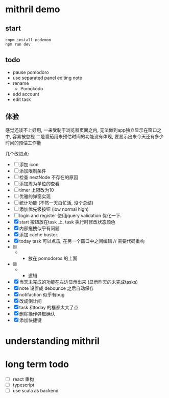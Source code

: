 # mithril demo

## start

```shell
cnpm install nodemon
npm run dev
```

## todo
- pause pomodoro
- use separated panel editing note
- rename
    - Pomokodo
- add account
- edit task

## 体验

感觉还谈不上好用, 一来受制于浏览器页面之内, 无法做到app独立显示在窗口之中, 容易被忽视
二是番茄用来预估时间的功能没有体现, 要显示出来今天还有多少时间的预估工作量

几个改进点:

- [ ] 添加 icon
- [ ] 添加限制条件
- [ ] 检查 nextNode 不存在的原因
- [ ] 添加周为单位的查看
- [ ] timer 上限改为10
- [ ] 优雅的弹窗实现
- [ ] 统计功能 (不然一天白忙活, 没个总结)
- [ ] 添加优先级按钮 (low normal high)
- [ ] login and register 使用jquery validation 优化一下.
- [x] start 按钮放在task 上, task 执行时修改状态颜色
- [x] 内部拖拽似乎有问题
- [x] 添加 cache buster.
- [x] today task 可以点击, 在另一个窗口中之间编辑 // 需要代码重构
- [x] + - 放在 pomodoros 的上面
- [x] + - 逻辑 
- [x] 当天未完成的功能在左边显示出来 (显示昨天的未完成tasks)
- [x] note 设置成 debounce 之后自动保存
- [x] notifaction 似乎有bug
- [x] 改成倒计间
- [x] task 和today 的框都太大了点
- [x] 删除操作弹框确认
- [x] 添加快捷键

# understanding mithril

# long term todo 

- [ ] react 重构
- [ ] typescript
- [ ] use scala as backend